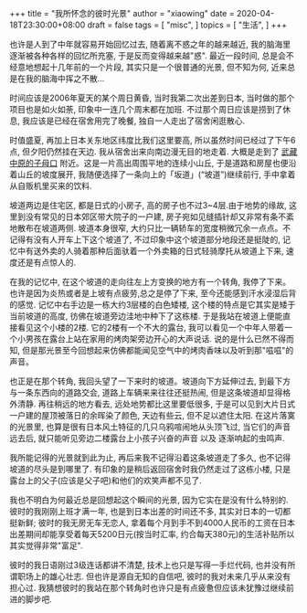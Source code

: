 +++
title = "我所怀念的彼时光景"
author = "xiaowing"
date = 2020-04-18T23:30:00+08:00
draft = false
tags =  [
    "misc",
    ]
topics = [
    "生活",
]
+++

也许是人到了中年就容易开始回忆过去, 随着离不惑之年的越来越近, 我的脑海里逐渐被各种各样的回忆所充塞, 于是反而变得越来越"惑". 最近一段时间, 总是会不经意地想起十几年前的一个片段, 其实只是一个很普通的光景, 但不知为何, 近来总是在我的脑海中挥之不散...

<!--more-->

时间应该是2006年夏天的某个周日黄昏, 当时我第二次出差到日本, 当时做的那个项目也是如火如荼, 印象中一连几个周末都在加班. 不过那个周日应该是捞到了休息, 我应该是已经在宿舍用完了晚餐, 独自一人走出了宿舍闲逛散心. 

时值盛夏, 再加上日本关东地区纬度比我们这里要高, 所以虽然时间已经过了下午6点, 但夕阳仍然挂在天边. 我从宿舍出来向南边漫无目的地走着. 大概是走到了 [武藏中原的子母口](https://maps.app.goo.gl/?link=https://www.google.com/maps/place/54-146%2BShibokuchi,%2BTakatsu-ku,%2BKawasaki,%2BKanagawa%2B213-0023%25E6%2597%25A5%25E6%259C%25AC/data%3D!4m6!3m5!1s0x6018f5eb409d619b:0x2b0f8345714ace36!7e2!8m2!3d35.5723154!4d139.6288591?utm_source%3Dmstt_1%26utm_medium%3Dmstt_2&apn=com.google.android.apps.maps&afl=https://www.google.com/maps/place/54-146%2BShibokuchi,%2BTakatsu-ku,%2BKawasaki,%2BKanagawa%2B213-0023%25E6%2597%25A5%25E6%259C%25AC/data%3D!4m6!3m5!1s0x6018f5eb409d619b:0x2b0f8345714ace36!7e2!8m2!3d35.5723154!4d139.6288591?utm_source%3Dmstt_1%26utm_medium%3Dmstt_2&ibi=com.google.Maps&ius=comgooglemapsurl&isi=585027354&ifl=https://www.google.com/maps/place/54-146%2BShibokuchi,%2BTakatsu-ku,%2BKawasaki,%2BKanagawa%2B213-0023%25E6%2597%25A5%25E6%259C%25AC/data%3D!4m6!3m5!1s0x6018f5eb409d619b:0x2b0f8345714ace36!7e2!8m2!3d35.5723154!4d139.6288591?utm_source%3Dmstt_1%26utm_medium%3Dmstt_2) 附近。这是一片高出周围平地的连续小山丘, 于是道路和房屋也便沿着山丘的坡度展开, 我随便选择了一条向上的「坂道」(“坡道”)继续前行, 手中拿着从自贩机里买来的饮料.

坡道两边是住宅区, 都是日式的小房子, 高的房子也不过3~4层.由于地势的缘故, 这里到没有常见的日本郊区带大院子的一户建, 房子宛如见缝插针却又非常有条不紊地散布在坡道两侧. 坡道本身很窄, 大约只比一辆轿车的宽度稍微冗余一点点。不记得有没有人开车上下这个坡道了, 不过印象中这个坡道部分地段还是挺陡的, 记忆中有送外卖的人骑着那种后面驮着一个外卖箱的日式轻骑摩托从坡道上下来, 速度还是有点惊人的. 

在我的记忆中, 在这个坡道的走向往左上方变换的地方有一个转角, 我停了下来。也许是因为炎热或者是上坡有点疲劳,总之是停了下来, 至今还能感到汗水浸湿后背的感觉. 记忆中右手边是一栋大约3层楼的白色矮楼, 这个楼的特点是它其实是矮于当前坡道的高度, 彷佛在坡道旁边洼地中种下了这栋楼. 于是我站在坡道上便能直接看见这个小楼的2楼. 它的2楼有一个不大的露台, 我可以看见一个中年人带着一个小男孩在露台上站在家用的烤肉架旁边开心的大声说话. 说的是什么已然不得而知, 但是那光景至今回想起来仿佛都能闻见空气中的烤肉香味以及听到那"嗞嗞"的声音。

也正是在那个转角, 我回头望了一下来时的坡道。坡道向下方延伸过去, 到最下方与一条东西向的道路交会, 道路上车辆来来往往还挺热闹, 但是这条坡道却显得格外清静. 再往稍远的地方看去, 远处地势都比这里要低很多, 于是可以见到大片日式一户建的屋顶被落日的余晖染了颜色, 天边有些云, 但不足以遮住太阳. 在这片落寞的光景里, 也算是很有日本风土特征的几只乌鸦喧闹地从头顶飞过, 当它们的声音远去后, 就只能听见旁边二楼露台上小孩子兴奋的声音 以及 逐渐响起的虫鸣声.

我所能记得的光景就到此为止, 再后来我不记得沿着这条坡道走了多久, 也不记得坡道的尽头是到哪里了. 有印象的是稍后返回宿舍时我仍然走过了这栋小楼, 只是露台上的父子(应该是父子吧)和他们的欢笑声都不见了.

我也不明白为何最近总是回想起这个瞬间的光景, 因为它实在是没有什么特别的. 彼时的我刚刚上班才满一年, 也是到日本出差的时间还不多, 其实对日本的一切都挺新鲜; 彼时的我无房无车无恋人, 拿着每个月到手不到4000人民币的工资在日本出差期间却能享受着每天5200日元(按当时汇率, 约合每天380元)的生活补贴所以其实觉得非常"富足".  

彼时的我日语刚过3级连话都讲不清楚, 技术上也只是写得一手烂代码, 也并没有所谓职场上的雄心壮志. 但也许是源自无知的自信吧, 彼时的我对未来几乎从来没有担心过. 我猜想彼时的我站在那个转角时也许只是有点疲惫但应该未犹豫过继续前进的脚步吧.